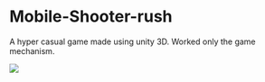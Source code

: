 # Mobile-Shooter-rush
A hyper casual game made using unity 3D.
Worked only the game mechanism.


 ![](https://github.com/DrinkingWater64/Mobile-Shooter-rush/blob/main/gif/shooter%20rush.gif)

